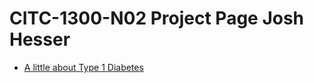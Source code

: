 # CITC-1300-N02 Project Page Josh Hesser

<ul>
<li><a href="intro_to_html/index.html" target="blank">A little about Type 1 Diabetes</a></li>
</ul>